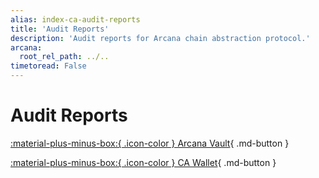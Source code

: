```yaml
---
alias: index-ca-audit-reports
title: 'Audit Reports'
description: 'Audit reports for Arcana chain abstraction protocol.'
arcana:
  root_rel_path: ../..
timetoread: False
---
```


# Audit Reports

[ :material-plus-minus-box:{ .icon-color } Arcana Vault](https://github.com/arcana-network/audit-reports/blob/9b13233ce0fa4915c96c712bb49187864089f3df/Arcana%20Vault%20Final%20Report.pdf){ .md-button }

[ :material-plus-minus-box:{ .icon-color } CA Wallet](https://github.com/arcana-network/audit-reports/blob/9b13233ce0fa4915c96c712bb49187864089f3df/Arcana%20Wallet%20Final%20Audit%20Report.pdf){ .md-button }
